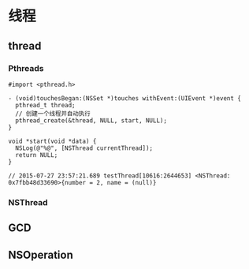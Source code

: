 # 线程

## thread

### Pthreads
```oc
#import <pthread.h>

- (void)touchesBegan:(NSSet *)touches withEvent:(UIEvent *)event {
  pthread_t thread;
  // 创建一个线程并自动执行
  pthread_create(&thread, NULL, start, NULL);
}

void *start(void *data) {
  NSLog(@"%@", [NSThread currentThread]);
  return NULL;
}

// 2015-07-27 23:57:21.689 testThread[10616:2644653] <NSThread: 0x7fbb48d33690>{number = 2, name = (null)}
```
### NSThread

## GCD

## NSOperation